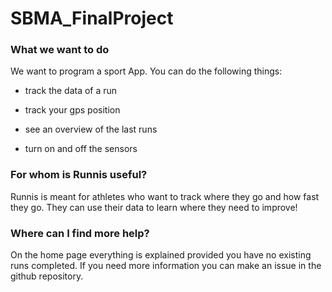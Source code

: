 # SBMA_FinalProject



### What we want to do

We want to program a sport App. You can do the following things:



* track the data of a run

* track your gps position

* see an overview of the last runs

* turn on and off the sensors


### For whom is Runnis useful?

Runnis is meant for athletes who want to track where they go and how fast they go. They can use their data to learn where they need to improve!


### Where can I find more help?

On the home page everything is explained provided you have no existing runs completed. If you need more information you can make an issue in the github repository.
